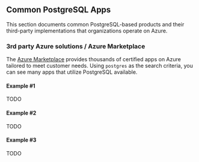 ## Common PostgreSQL Apps

This section documents common PostgreSQL-based products and their third-party implementations that organizations operate on Azure.

### 3rd party Azure solutions / Azure Marketplace

The [Azure Marketplace](https://azuremarketplace.microsoft.com/en-us/marketplace/apps?search=postgres&page=1) provides thousands of certified apps on Azure tailored to meet customer needs. Using `postgres` as the search criteria, you can see many apps that utilize PostgreSQL available.

#### Example #1

TODO

#### Example #2

TODO

#### Example #3

TODO
